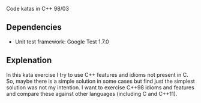 Code katas in C++ 98/03

Dependencies
------------

* Unit test framework: Google Test 1.7.0

Explenation
-----------

In this kata exercise I try to use C++ features and idioms not present in C. So, maybe there is a simple solution in some cases but find just the simplest solution was not my intention. I want to exercise C++98 idioms and features and compare these against other languages (including C and C++11).
